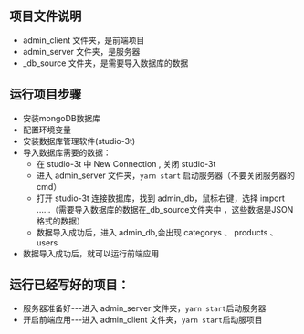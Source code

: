 ## 项目文件说明
- admin_client 文件夹，是前端项目
- admin_server 文件夹，是服务器
- _db_source 文件夹，是需要导入数据库的数据

## 运行项目步骤
- 安装mongoDB数据库
- 配置环境变量
- 安装数据库管理软件(studio-3t)
- 导入数据库需要的数据：
  - 在 studio-3t 中 New Connection , 关闭 studio-3t 
  - 进入 admin_server 文件夹，`yarn start` 启动服务器（不要关闭服务器的cmd）
  - 打开 studio-3t 连接数据库，找到 admin_db，鼠标右键，选择 import ......（需要导入数据库的数据在_db_source文件夹中 ，这些数据是JSON格式的数据） 
  - 数据导入成功后，进入 admin_db,会出现 categorys 、 products 、users
- 数据导入成功后，就可以运行前端应用

## 运行已经写好的项目：
- 服务器准备好---进入 admin_server 文件夹，`yarn start`启动服务器
- 开启前端应用---进入 admin_client 文件夹，`yarn start`启动服项目
